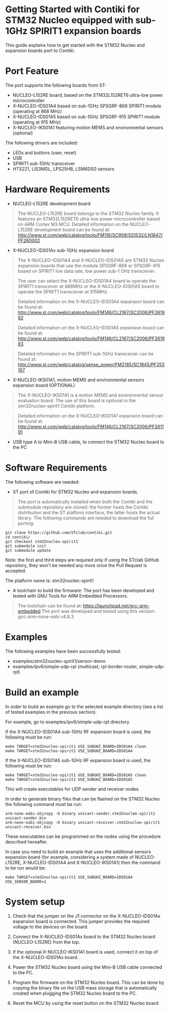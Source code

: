 Getting Started with Contiki for STM32 Nucleo equipped with sub-1GHz SPIRIT1 expansion boards
=============================================================================================

This guide explains how to get started with the STM32 Nucleo and expansion boards port to Contiki.

Port Feature
============

The port supports the following boards from ST:
-	NUCLEO-L152RE board, based on the STM32L152RET6 ultra-low power microcontroller
-	X-NUCLEO-IDS01A4 based on sub-1GHz SPSGRF-868 SPIRIT1 module (operating at 868 MHz)
-	X-NUCLEO-IDS01A5 based on sub-1GHz SPSGRF-915 SPIRIT1 module (operating at 915 MHz)
-   X-NUCLEO-IKS01A1 featuring motion MEMS and environmental sensors (optional)

The following drivers are included:
- LEDs and buttons (user, reset)
- USB
- SPIRIT1 sub-1GHz transceiver  
- HTS221, LIS3MDL, LPS25HB, LSM6DS0 sensors


Hardware Requirements
=====================

* NUCLEO-L152RE development board

 >The NUCLEO-L152RE board belongs to the STM32 Nucleo family.
It features an STM32L152RET6 ultra-low power microcontroller based on ARM Cortex M3 MCU.
Detailed information on the NUCLEO-L152RE development board can be found at:
http://www.st.com/web/catalog/tools/FM116/SC959/SS1532/LN1847/PF260002


* X-NUCLEO-IDS01Ax sub-1GHz expansion board

 >The X-NUCLEO-IDS01A4 and X-NUCLEO-IDS01A5 are STM32 Nucleo expansion boards that use 
the module SPSGRF-868 or SPSGRF-915 based on SPIRIT1 low data rate, low power sub-1 GHz transceiver.

 >The user can select the X-NUCLEO-IDS01A4 board to operate the SPIRIT1 transceiver at 868MHz or the X-NUCLEO-IDS01A5 board to operate the SPIRIT1 transceiver at 915MHz.

 >Detailed information on the X-NUCLEO-IDS01A4 expansion board can be found at:
http://www.st.com/web/catalog/tools/FM146/CL2167/SC2006/PF261982

 >Detailed information on the X-NUCLEO-IDS01A5 expansion board can be found at:
http://www.st.com/web/catalog/tools/FM146/CL2167/SC2006/PF261983 

 >Detailed information on the SPIRIT1 sub-1GHz transceiver can be found at:
http://www.st.com/web/catalog/sense_power/FM2185/SC1845/PF253167

* X-NUCLEO-IKS01A1, motion MEMS and environmental sensors expansion board (OPTIONAL)

 >The X-NUCLEO-IKS01A1 is a motion MEMS and environmental sensor evaluation board.
The use of this board is optional in the stm32nucleo-spirit1 Contiki platform. 

 >Detailed information on the X-NUCLEO-IKS01A1 expansion board can be found at:
http://www.st.com/web/catalog/tools/FM146/CL2167/SC2006/PF261191


* USB type A to Mini-B USB cable, to connect the STM32 Nucleo board to the PC

Software Requirements
=====================

The following software are needed:

* ST port of Contiki for STM32 Nucleo and expansion boards. 
 >The port is automatically installed when both the Contiki and the submodule repository are cloned: the former hosts the Contiki distribution and the ST platform interface, the latter hosts the actual library.
The following commands are needed to download the full porting:

    git clone https://github.com/STclab/contiki.git
    cd contiki/
    git checkout stm32nucleo-spirit1
    git submodule init
    git submodule update

Note: the first and third steps are required only if using the STclab GitHub repository, they won't be needed any more once the Pull Request is accepted.

The platform name is: stm32nucleo-spirit1

* A toolchain to build the firmware: The port has been developed and tested with GNU Tools 
for ARM Embedded Processors.
 >The toolchain can be found at: https://launchpad.net/gcc-arm-embedded
The port was developed and tested using this version: gcc-arm-none-eabi v4.8.3


Examples
========

The following examples have been successfully tested:

* examples/stm32nucleo-spirit1/sensor-demo
* examples/ipv6/simple-udp-rpl (multicast, rpl-border-router, simple-udp-rpl)


Build an example
================
In order to build an example go to the selected example directory (see a list of tested
examples in the previous section).

For example, go to examples/ipv6/simple-udp-rpl directory.

	
If the X-NUCLEO-IDS01A4 sub-1GHz RF expansion board is used, the following must be run:

	make TARGET=stm32nucleo-spirit1 USE_SUBGHZ_BOARD=IDS01A4 clean
	make TARGET=stm32nucleo-spirit1 USE_SUBGHZ_BOARD=IDS01A4

If the X-NUCLEO-IDS01A5 sub-1GHz RF expansion board is used, the following must be run:

	make TARGET=stm32nucleo-spirit1 USE_SUBGHZ_BOARD=IDS01A5 clean
	make TARGET=stm32nucleo-spirit1 USE_SUBGHZ_BOARD=IDS01A5
	
	
This will create executables for UDP sender and receiver nodes.

In order to generate binary files that can be flashed on the STM32 Nucleo the following command must be run:

	arm-none-eabi-objcopy -O binary unicast-sender.stm32nucleo-spirit1 unicast-sender.bin
	arm-none-eabi-objcopy -O binary unicast-receiver.stm32nucleo-spirit1 unicast-receiver.bin

These executables can be programmed on the nodes using the procedure described hereafter.


In case you need to build an example that uses the additional sensors expansion board 
(for example, considering a system made of NUCLEO-L152RE, X-NUCLEO-IDS01A4 and X-NUCLEO-IKS01A1)
then the command to be run would be:

	make TARGET=stm32nucleo-spirit1 USE_SUBGHZ_BOARD=IDS01A4 USE_SENSOR_BOARD=1

System setup
============ 

1. Check that the jumper on the J1 connector on the X-NUCLEO-IDS01Ax expansion board is connected. 
This jumper provides the required voltage to the devices on the board.

2. Connect the X-NUCLEO-IDS01Ax board to the STM32 Nucleo board (NUCLEO-L152RE) from the top.

3. If the optional X-NUCLEO-IKS01A1 board is used, connect it on top of the X-NUCLEO-IDS01Ax board.

4. Power the STM32 Nucleo board using the Mini-B USB cable connected to the PC.

5. Program the firmware on the STM32 Nucleo board. 
This can be done by copying the binary file on the USB mass storage that is 
automatically created when plugging the STM32 Nucleo board to the PC.

6. Reset the MCU by using the reset button on the STM32 Nucleo board








